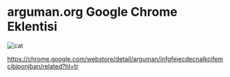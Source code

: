 # arguman.org Google Chrome Eklentisi

![cat](https://github.com/smtaydemir/arguman.org-chrome-plugin/blob/master/screenshot.png)

https://chrome.google.com/webstore/detail/arguman/infgfejecdecnalkcjfemcibiponjban/related?hl=tr